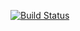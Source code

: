 [![Build Status](https://travis-ci.org/Tyilo/travistest.svg?branch=master)](https://travis-ci.org/Tyilo/travistest/branches)
